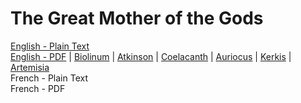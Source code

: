# The Great Mother of the Gods

[English - Plain Text](full-text-english.md)  
[English - PDF](https://cdn.solaranamnesis.com/GrantShowerman/showerman_mother_gods_1901_english.pdf) | [Biolinum](https://cdn.solaranamnesis.com/GrantShowerman/showerman_mother_gods_1901_english_biolinum.pdf) | [Atkinson](https://cdn.solaranamnesis.com/GrantShowerman/showerman_mother_gods_1901_english_atkinson.pdf) | [Coelacanth](https://cdn.solaranamnesis.com/GrantShowerman/showerman_mother_gods_1901_english_coelacanth.pdf) | [Auriocus](https://cdn.solaranamnesis.com/GrantShowerman/showerman_mother_gods_1901_english_aurical.pdf) | [Kerkis](https://cdn.solaranamnesis.com/GrantShowerman/showerman_mother_gods_1901_english_kerkis.pdf) | [Artemisia](https://cdn.solaranamnesis.com/GrantShowerman/showerman_mother_gods_1901_english_artemisia.pdf)  
French - Plain Text  
French - PDF  

